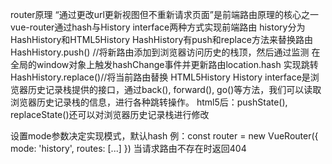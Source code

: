 router原理
“通过更改url更新视图但不重新请求页面”是前端路由原理的核心之一
vue-router通过hash与History interface两种方式实现前端路由
history分为HashHistory和HTML5History
HashHistory有push和replace方法来替换路由
HashHistory.push() //将新路由添加到浏览器访问历史的栈顶，然后通过监测
在全局的window对象上触发hashChange事件并更新路由location.hash
实现跳转
HashHistory.replace()//将当前路由替换
HTML5History
History interface是浏览器历史记录栈提供的接口，通过back(), forward(), go()等方法，我们可以读取浏览器历史记录栈的信息，进行各种跳转操作。
html5后：pushState(), replaceState()还可以对浏览器历史记录栈进行修改

设置mode参数决定实现模式，默认hash
例：const router = new VueRouter({
  mode: 'history',
  routes: [...]
})
当请求路由不存在时返回404
